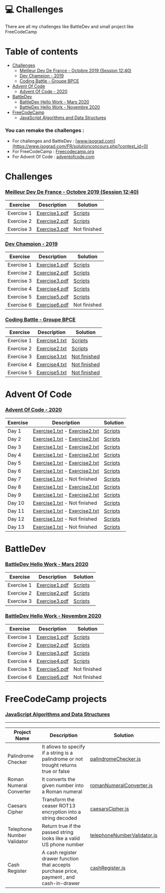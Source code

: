 # 💻 Challenges 

There are all my challenges like BattleDev and small project like FreeCodeCamp

# Table of contents

- [Challenges](#Challenges)
    - [Meilleur Dev De France - Octobre 2019 (Session 12:40)](#MeilleurDevDeFranceOctobre2019Session1240)
    - [Dev Champion - 2019](#DevChampion2019)
    - [Coding Battle - Groupe BPCE](#CodingBattle-GroupeBPCE)
- [Advent Of Code](#AdventOfCode)
    - [Advent Of Code - 2020](#AdventOfCode2020)
- [BattleDev](#BattleDev)
    - [BattleDev Hello Work - Mars 2020](#BattleDevHelloWork-Mars2020)
    - [BattleDev Hello Work - Novembre 2020](#BattleDevHelloWork-Novembre2020)
- [FreeCodeCamp](#FreeCodeCamp)
    - [JavaScript Algorithms and Data Structures](#JavaScriptAlgorithmsandDataStructures)

### You can remake the challenges : 
- For challenges and BattleDev : [www.isograd.com](https://www.isograd.com/FR/solutionconcours.php?contest_id=0)
- For FreeCodeCamp : [Freecodecamp.org](https://www.freecodecamp.org/)
- For Advent Of Code : [adventofcode.com](https://adventofcode.com/)

    

# Challenges <a name="Challenges"></a>

### [Meilleur Dev De France - Octobre 2019 (Session 12:40)](https://github.com/ronanren/Challenges/tree/master/MeilleurDevDeFranceOctobre2019Session1240) <a name="MeilleurDevDeFranceOctobre2019Session1240"></a>

| Exercise | Description | Solution |
| ------ | ------ | ------ |
| Exercise 1  |  [Exercise1.pdf](https://github.com/ronanren/Challenges/blob/master/MeilleurDevDeFranceOctobre2019Session1240/1-Paintball/Exercise1.pdf) | [Scripts](https://github.com/ronanren/Challenges/tree/master/MeilleurDevDeFranceOctobre2019Session1240/1-Paintball) |
| Exercise 2  |  [Exercise2.pdf](https://github.com/ronanren/Challenges/blob/master/MeilleurDevDeFranceOctobre2019Session1240/2-PokemonCardGame/Exercise2.pdf) | [Scripts](https://github.com/ronanren/Challenges/tree/master/MeilleurDevDeFranceOctobre2019Session1240/2-PokemonCardGame) |
| Exercise 3  |  [Exercise3.pdf](https://github.com/ronanren/Challenges/blob/master/MeilleurDevDeFranceOctobre2019Session1240/3-Cocktail/Exercise3.pdf) | Not finished |

### [Dev Champion - 2019](https://github.com/ronanren/Challenges/tree/master/DevChampion2019) <a name="DevChampion2019"></a>

| Exercise | Description | Solution |
| ------ | ------ | ------ |
| Exercise 1  |  [Exercise1.pdf](https://github.com/ronanren/Challenges/blob/master/DevChampion2019/1-Slide/Exercise1.pdf) | [Scripts](https://github.com/ronanren/Challenges/tree/master/DevChampion2019/1-Slide) |
| Exercise 2  |  [Exercise2.pdf](https://github.com/ronanren/Challenges/blob/master/DevChampion2019/2-SeaRescue/Exercise2.pdf) | [Scripts](https://github.com/ronanren/Challenges/tree/master/DevChampion2019/2-SeaRescue) |
| Exercise 3  |  [Exercise3.pdf](https://github.com/ronanren/Challenges/blob/master/DevChampion2019/3-Art/Exercise3.pdf) | [Scripts](https://github.com/ronanren/Challenges/tree/master/DevChampion2019/3-Art) |
| Exercise 4  |  [Exercise4.pdf](https://github.com/ronanren/Challenges/blob/master/DevChampion2019/4-BuggyKeys/Exercise4.pdf) | [Scripts](https://github.com/ronanren/Challenges/tree/master/DevChampion2019/4-BuggyKeys) |
| Exercise 5  |  [Exercise5.pdf](https://github.com/ronanren/Challenges/blob/master/DevChampion2019/5-PeakTraffic/Exercise5.pdf) | [Scripts](https://github.com/ronanren/Challenges/tree/master/DevChampion2019/5-PeakTraffic) |
| Exercise 6  |  [Exercise6.pdf](https://github.com/ronanren/Challenges/blob/master/DevChampion2019/6-Intersections/Exercise6.pdf) | Not finished |

### [Coding Battle - Groupe BPCE](https://github.com/ronanren/Challenges/tree/master/CodingBattle-GroupeBPCE) <a name="CodingBattle-GroupeBPCE"></a>

| Exercise | Description | Solution |
| ------ | ------ | ------ |
| Exercise 1  |  [Exercise1.txt](https://github.com/ronanren/Challenges/blob/master/CodingBattle-GroupeBPCE/1-IntrusionAtFactory/Exercise1.txt) | [Scripts](https://github.com/ronanren/Challenges/tree/master/CodingBattle-GroupeBPCE/1-IntrusionAtFactory) |
| Exercise 2  |  [Exercise2.txt](https://github.com/ronanren/Challenges/blob/master/CodingBattle-GroupeBPCE/2-BreakTheCode/Exercise2.txt) | [Scripts](https://github.com/ronanren/Challenges/tree/master/CodingBattle-GroupeBPCE/2-BreakTheCode) |
| Exercise 3  |  [Exercise3.txt](https://github.com/ronanren/Challenges/blob/master/CodingBattle-GroupeBPCE/3-ShootingWindow/Exercise3.txt) | [Not finished](https://github.com/ronanren/Challenges/tree/master/CodingBattle-GroupeBPCE/3-ShootingWindow) |
| Exercise 4  |  [Exercise4.txt](https://github.com/ronanren/Challenges/blob/master/CodingBattle-GroupeBPCE/4-SecretKey/Exercise4.txt) | [Not finished](https://github.com/ronanren/Challenges/tree/master/CodingBattle-GroupeBPCE/4-SecretKey) |
| Exercise 5  |  [Exercise5.txt](https://github.com/ronanren/Challenges/blob/master/CodingBattle-GroupeBPCE/5-FindTheBoss/Exercise5.txt) | [Not finished](https://github.com/ronanren/Challenges/tree/master/CodingBattle-GroupeBPCE/5-FindTheBoss) |


# Advent Of Code <a name="AdventOfCode"></a>

### [Advent Of Code - 2020](https://github.com/ronanren/Challenges/tree/master/AdventOfCode2020) <a name="AdventOfCode2020"></a>

| Exercise | Description | Solution |
| ------ | ------ | ------ |
| Day 1  |  [Exercise1.txt](https://github.com/ronanren/Challenges/blob/master/AdventOfCode2020/1-ReportRepair/Exercise1.txt) - [Exercise2.txt](https://github.com/ronanren/Challenges/blob/master/AdventOfCode2020/1-ReportRepair/Exercise2.txt) | [Scripts](https://github.com/ronanren/Challenges/tree/master/AdventOfCode2020/1-ReportRepair) |
| Day 2  |  [Exercise1.txt](https://github.com/ronanren/Challenges/blob/master/AdventOfCode2020/2-PasswordPhilosophy/Exercise1.txt) - [Exercise2.txt](https://github.com/ronanren/Challenges/blob/master/AdventOfCode2020/2-PasswordPhilosophy/Exercise2.txt) | [Scripts](https://github.com/ronanren/Challenges/tree/master/AdventOfCode2020/2-PasswordPhilosophy) |
| Day 3  |  [Exercise1.txt](https://github.com/ronanren/Challenges/blob/master/AdventOfCode2020/3-TobogganTrajectory/Exercise1.txt) - [Exercise2.txt](https://github.com/ronanren/Challenges/blob/master/AdventOfCode2020/3-TobogganTrajectory/Exercise2.txt) | [Scripts](https://github.com/ronanren/Challenges/tree/master/AdventOfCode2020/3-TobogganTrajectory) |
| Day 4  |  [Exercise1.txt](https://github.com/ronanren/Challenges/blob/master/AdventOfCode2020/4-PassportProcessing/Exercise1.txt) - [Exercise2.txt](https://github.com/ronanren/Challenges/blob/master/AdventOfCode2020/4-PassportProcessing/Exercise2.txt) | [Scripts](https://github.com/ronanren/Challenges/tree/master/AdventOfCode2020/4-PassportProcessing) |
| Day 5  |  [Exercise1.txt](https://github.com/ronanren/Challenges/blob/master/AdventOfCode2020/5-BinaryBoarding/Exercise1.txt) - [Exercise2.txt](https://github.com/ronanren/Challenges/blob/master/AdventOfCode2020/5-BinaryBoarding/Exercise2.txt) | [Scripts](https://github.com/ronanren/Challenges/tree/master/AdventOfCode2020/5-BinaryBoarding) |
| Day 6  |  [Exercise1.txt](https://github.com/ronanren/Challenges/blob/master/AdventOfCode2020/6-CustomCustoms/Exercise1.txt) - [Exercise2.txt](https://github.com/ronanren/Challenges/blob/master/AdventOfCode2020/6-CustomCustoms/Exercise2.txt) | [Scripts](https://github.com/ronanren/Challenges/tree/master/AdventOfCode2020/6-CustomCustoms) |
| Day 7  |  [Exercise1.txt](https://github.com/ronanren/Challenges/blob/master/AdventOfCode2020/7-HandyHaversacks/Exercise1.txt) - Not finished | [Scripts](https://github.com/ronanren/Challenges/tree/master/AdventOfCode2020/7-HandyHaversacks) |
| Day 8  |  [Exercise1.txt](https://github.com/ronanren/Challenges/blob/master/AdventOfCode2020/8-HandheldHalting/Exercise1.txt) - [Exercise2.txt](https://github.com/ronanren/Challenges/blob/master/AdventOfCode2020/8-HandheldHalting/Exercise2.txt) | [Scripts](https://github.com/ronanren/Challenges/tree/master/AdventOfCode2020/8-HandheldHalting) |
| Day 9  |  [Exercise1.txt](https://github.com/ronanren/Challenges/blob/master/AdventOfCode2020/9-EncodingError/Exercise1.txt) - [Exercise2.txt](https://github.com/ronanren/Challenges/blob/master/AdventOfCode2020/9-EncodingError/Exercise2.txt) | [Scripts](https://github.com/ronanren/Challenges/tree/master/AdventOfCode2020/9-EncodingError) |
| Day 10  |  [Exercise1.txt](https://github.com/ronanren/Challenges/blob/master/AdventOfCode2020/10-AdapterArray/Exercise1.txt) - Not finished | [Scripts](https://github.com/ronanren/Challenges/tree/master/AdventOfCode2020/10-AdapterArray) |
| Day 11  |  [Exercise1.txt](https://github.com/ronanren/Challenges/blob/master/AdventOfCode2020/11-SeatingSystem/Exercise1.txt) - [Exercise2.txt](https://github.com/ronanren/Challenges/blob/master/AdventOfCode2020/11-SeatingSystem/Exercise2.txt) | [Scripts](https://github.com/ronanren/Challenges/tree/master/AdventOfCode2020/11-SeatingSystem) |
| Day 12  |  [Exercise1.txt](https://github.com/ronanren/Challenges/blob/master/AdventOfCode2020/12-RainRisk/Exercise1.txt) - Not finished | [Scripts](https://github.com/ronanren/Challenges/tree/master/AdventOfCode2020/12-RainRisk) |
| Day 13  |  [Exercise1.txt](https://github.com/ronanren/Challenges/blob/master/AdventOfCode2020/13-ShuttleSearch/Exercise1.txt) - Not finished | [Scripts](https://github.com/ronanren/Challenges/tree/master/AdventOfCode2020/13-ShuttleSearch) |


# BattleDev <a name="BattleDev"></a>

### [BattleDev Hello Work - Mars 2020](https://github.com/ronanren/Challenges/tree/master/BattleDevHelloWork-Mars2020) <a name="BattleDevHelloWork-Mars2020"></a>

| Exercise | Description | Solution |
| ------ | ------ | ------ |
| Exercise 1  |  [Exercise1.pdf](https://github.com/ronanren/Challenges/blob/master/BattleDevHelloWork-Mars2020/1-Yoghurt/Exercise1.pdf) | [Scripts](https://github.com/ronanren/Challenges/tree/master/BattleDevHelloWork-Mars2020/1-Yoghurt) |
| Exercise 2  |  [Exercise2.pdf](https://github.com/ronanren/Challenges/blob/master/BattleDevHelloWork-Mars2020/2-Cards/Exercise2.pdf) | [Scripts](https://github.com/ronanren/Challenges/tree/master/BattleDevHelloWork-Mars2020/2-Cards) |
| Exercise 3  |  [Exercise3.pdf](https://github.com/ronanren/Challenges/blob/master/BattleDevHelloWork-Mars2020/3-25HoursOn25/Exercise3.pdf) | [Scripts](https://github.com/ronanren/Challenges/tree/master/BattleDevHelloWork-Mars2020/3-25HoursOn25) |


### [BattleDev Hello Work - Novembre 2020](https://github.com/ronanren/Challenges/tree/master/BattleDevHelloWork-Novembre2020) <a name="BattleDevHelloWork-Novembre2020"></a>

| Exercise | Description | Solution |
| ------ | ------ | ------ |
| Exercise 1  |  [Exercise1.pdf](https://github.com/ronanren/Challenges/blob/master/BattleDevHelloWork-Novembre2020/1-BattleDevNov2020/Exercise1.pdf) | [Scripts](https://github.com/ronanren/Challenges/tree/master/BattleDevHelloWork-Novembre2020/1-BattleDevNov2020) |
| Exercise 2  |  [Exercise2.pdf](https://github.com/ronanren/Challenges/blob/master/BattleDevHelloWork-Novembre2020/2-BattleDevNov2020/Exercise2.pdf) | [Scripts](https://github.com/ronanren/Challenges/tree/master/BattleDevHelloWork-Novembre2020/2-BattleDevNov2020) |
| Exercise 3  |  [Exercise3.pdf](https://github.com/ronanren/Challenges/blob/master/BattleDevHelloWork-Novembre2020/3-BattleDevNov2020/Exercise3.pdf) | [Scripts](https://github.com/ronanren/Challenges/tree/master/BattleDevHelloWork-Novembre2020/3-BattleDevNov2020) |
| Exercise 4  |  [Exercise4.pdf](https://github.com/ronanren/Challenges/blob/master/BattleDevHelloWork-Novembre2020/4-BattleDevNov2020/Exercise4.pdf) | [Scripts](https://github.com/ronanren/Challenges/tree/master/BattleDevHelloWork-Novembre2020/4-BattleDevNov2020) |
| Exercise 5  |  [Exercise5.pdf](https://github.com/ronanren/Challenges/blob/master/BattleDevHelloWork-Novembre2020/5-BattleDevNov2020/Exercise5.pdf) | Not finished |
| Exercise 6  |  [Exercise6.pdf](https://github.com/ronanren/Challenges/blob/master/BattleDevHelloWork-Novembre2020/6-BattleDevNov2020/Exercise6.pdf) | Not finished |

# FreeCodeCamp projects <a name="FreeCodeCamp"></a>

### [JavaScript Algorithms and Data Structures](https://github.com/ronanren/Challenges/tree/master/JavaScript-Algorithms-and-Data-Structures) <a name="JavaScriptAlgorithmsandDataStructures"></a>
---
| Project Name | Description | Solution |
| ------ | ------ | ------ |
| Palindrome Checker | It allows to specify if a string is a palindrome or not trought returns true or false | [palindromeChecker.js](https://github.com/ronanren/Challenges/blob/master/JavaScript-Algorithms-and-Data-Structures/palindromeChecker.js) |
| Roman Numeral Converter | It converts the given number into a Roman numeral | [romanNumeralConverter.js](https://github.com/ronanren/Challenges/blob/master/JavaScript-Algorithms-and-Data-Structures/romanNumeralConverter.js) |
| Caesars Cipher | Transform the ceaser ROT13 encryption into a string decoded | [caesarsCipher.js](https://github.com/ronanren/Challenges/blob/master/JavaScript-Algorithms-and-Data-Structures/caesarsCipher.js) |
| Telephone Number Validator | Return true if the passed string looks like a valid US phone number | [telephoneNumberValidator.js](https://github.com/ronanren/Challenges/blob/master/JavaScript-Algorithms-and-Data-Structures/telephoneNumberValidator.js) |
| Cash Register | A cash register drawer function that accepts purchase price, payment , and cash-in-drawer | [cashRegister.js](https://github.com/ronanren/Challenges/blob/master/JavaScript-Algorithms-and-Data-Structures/cashRegister.js) |

